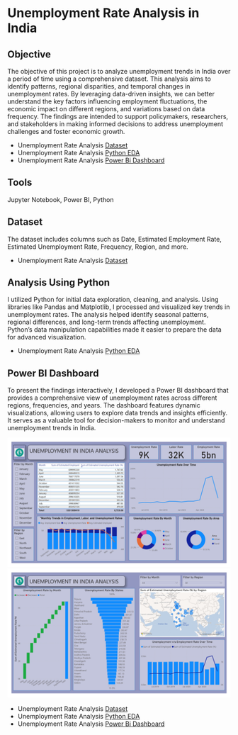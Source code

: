 # Unemployment Rate Analysis in India  

## Objective  
The objective of this project is to analyze unemployment trends in India over a period of time using a comprehensive dataset. This analysis aims to identify patterns, regional disparities, and temporal changes in unemployment rates. By leveraging data-driven insights, we can better understand the key factors influencing employment fluctuations, the economic impact on different regions, and variations based on data frequency. The findings are intended to support policymakers, researchers, and stakeholders in making informed decisions to address unemployment challenges and foster economic growth.  

- Unemployment Rate Analysis [Dataset](https://github.com/NishaChandila/Unemployment-analysis/blob/main/Unemployment%20in%20India.csv)
- Unemployment Rate Analysis [Python EDA](https://github.com/NishaChandila/Unemployment-analysis/blob/main/Unemployment-in-India.ipynb)
- Unemployment Rate Analysis [Power Bi Dashboard](https://github.com/NishaChandila/Unemployment-analysis/blob/main/Unemployment-in-India-Report-1.jpg)

## Tools  
Jupyter Notebook, Power BI, Python  

## Dataset  
The dataset includes columns such as Date, Estimated Employment Rate, Estimated Unemployment Rate, Frequency, Region, and more.  

- Unemployment Rate Analysis [Dataset](https://github.com/NishaChandila/Unemployment-analysis/blob/main/Unemployment%20in%20India.csv)

## Analysis Using Python  
I utilized Python for initial data exploration, cleaning, and analysis. Using libraries like Pandas and Matplotlib, I processed and visualized key trends in unemployment rates. The analysis helped identify seasonal patterns, regional differences, and long-term trends affecting unemployment. Python’s data manipulation capabilities made it easier to prepare the data for advanced visualization.  

- Unemployment Rate Analysis [Python EDA](https://github.com/NishaChandila/Unemployment-analysis/blob/main/Unemployment-in-India.ipynb)

## Power BI Dashboard  
To present the findings interactively, I developed a Power BI dashboard that provides a comprehensive view of unemployment rates across different regions, frequencies, and years. The dashboard features dynamic visualizations, allowing users to explore data trends and insights efficiently. It serves as a valuable tool for decision-makers to monitor and understand unemployment trends in India.  

![Report1](https://github.com/NishaChandila/project-assets/blob/main/Unemployment-in-India-Report-1.jpg)
![Report2](https://github.com/NishaChandila/project-assets/blob/main/Unemployment-in-India-Report-2.jpg)

- Unemployment Rate Analysis [Dataset](https://github.com/NishaChandila/Unemployment-analysis/blob/main/Unemployment%20in%20India.csv)
- Unemployment Rate Analysis [Python EDA](https://github.com/NishaChandila/Unemployment-analysis/blob/main/Unemployment-in-India.ipynb)
- Unemployment Rate Analysis [Power Bi Dashboard](https://github.com/NishaChandila/Unemployment-analysis/blob/main/Unemployment-in-India-Report-1.jpg)
